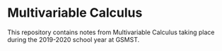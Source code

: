 # Multivariable Calculus
This repository contains notes from Multivariable Calculus taking place during the 2019-2020 school year at GSMST. 
